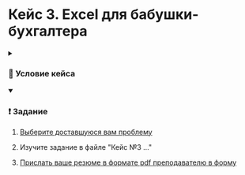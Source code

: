 # Кейс 3. Excel для бабушки-бухгалтера

<details>
  <summary><h3>📖 Условие кейса</h3></summary>

  ...

  <!-- <details>  -->
    <!-- <summary>примерно так</summary> -->

    <!-- ![granny](./img/1455049433176758864.gif) -->

  <!-- </details> -->

  <!-- Вы, как самый молодой и продвинутый (по мнению ее мнению) сотрудник, заявляете [о невероятных навыках владения Microsoft Excel](https://youtu.be/kOO31qFmi9A?si=4kwyK7GQj8afzCx3&t=62) -->
 
</details>

<details open> 
  <summary><h3>❗ Задание</h3></summary>

  1. [Выберите доставшуюся вам проблему](https://docs.google.com/spreadsheets/d/1NA14YElz6Jfmcqx8Wv3Jef1nThxuUeKgljbuVWBeqfk/edit?usp=sharing)

  2. Изучите задание в файле "Кейс №3 ..."

  3. [Прислать ваше резюме в формате pdf преподавателю в форму](https://forms.yandex.ru/cloud/670a35fc068ff035a01d7046/)
</details>